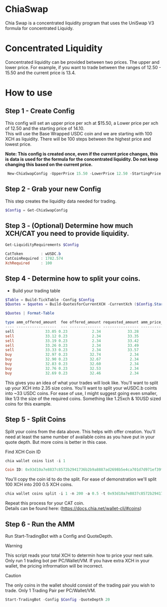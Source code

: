# ChiaSwap
Chia Swap is a concentrated liquidity program that uses the UniSwap V3 formula for concentrated Liquidy.


# Concentrated Liquidity
Concentrated liquidity can be provided between two prices.  The upper and lower price.   For example, if you want to trade between the ranges of 12.50 - 15.50 and the current price is  13.4.


# How to use

## Step 1 - Create Config
This config will set an upper price per xch at $15.50, a Lower price per xch of 12.50 and the starting price of 14.10.   
This will use the Base Wrapped USDC coin and we are starting with 100 XCH as liquidity.
There will be 100 steps between the highest price and lowest price. 

**Note: This config is created once, even if the current price changes, this is data is used for the formula for the concentrated liquidity.  Do not keep changing this based on the current price.**

```PowerShell
 New-ChiaSwapConfig -UpperPrice 15.50 -LowerPrice 12.50 -StartingPrice 14.10 -FeePercent 0.008 -CatCoin wUSDC.b -StartingXch 100 -Steps 100 -Force
```

## Step 2 - Grab your new Config
This step creates the liquidity data needed for trading.
```PowerShell
$Config = Get-ChiaSwapConfig 
```

## Step 3 - (Optional) Determine how much XCH/CAT you need to provide liquidity.
```PowerShell
Get-LiquidityRequirements $Config

CatToken        : wUSDC.b
CatCoinRequired : 1782.574
XchRequired     : 100

```

## Step 4 - Determine how to split your coins.
 - Build your trading table
 ```PowerShell
 $Table = Build-TickTable -Config $Config
 $Quotes = $quotes = Build-QuotesforCurrentXCH -CurrentXch ($Config.StartingXCH*1000000000000)  -Table $table -QuoteDepth 5

 $Quotes | Format-Table

 type amm_offered_amount  fee offered_amount requested_amount amm_price_per_xch final_price_per_xch
---- ------------------  --- -------------- ---------------- ----------------- -------------------
sell              33.05 0.23           2.34            33.28             14.11               14.20
sell              33.12 0.23           2.34            33.35             14.14               14.24
sell              33.19 0.23           2.34            33.42             14.17               14.27
sell              33.26 0.23           2.34            33.49             14.20               14.30
sell              33.33 0.23           2.34            33.57             14.23               14.33
buy               32.97 0.23          32.74             2.34             14.08               13.98
buy               32.90 0.23          32.67             2.34             14.05               13.95
buy               32.83 0.23          32.60             2.34             14.02               13.92
buy               32.76 0.23          32.53             2.34             13.98               13.89
buy               32.69 0.23          32.46             2.34             13.95               13.86
 ```

This gives you an idea of what your trades will look like.  You'll want to split up your XCH into 2.35 size coins.  You'll want to split your wUSDC.b coints into ~33 USDC coins.  For ease of use, I might suggest going even smaller, like 1/3 the size of the required coins.  Something like 1.25xch & 10USD sized coins for this example. 

## Step 5 - Split Coins
Split your coins from the data above. This helps with offer creation.  You'll need at least the same number of available coins as you have put in your quote depth. But more coins is better in this case.

Find XCH Coin ID
```PowerShell
chia wallet coins list -i 1

Coin ID: 0x93d10a7e8837c8572b2941736b2b9a8887ad2698b5e4ca701d7d971ef39f3b01                                                      Address: xch1cpnahpdtqdu7k9cvprc6c0ug7apaz0dk7hw0nl5enfw0mnhvnc5sbbvn Amount: 100  (100000000000000 mojo), Confirmed in block: 5901656
```
You'll copy the coin id to do the split.  For ease of demonstration we'll split 100 XCH into 200 0.5 XCH coins.
```PowerShell
chia wallet coins split -i 1 -n 200 -a 0.5 -t 0x93d10a7e8837c8572b2941736b2b9a8887ad2698b5e4ca701d7d971ef39f3b01  
```

Repeat this process for your CAT coin.   
Details can be found here: (https://docs.chia.net/wallet-cli/#coins)

## Step 6 - Run the AMM
Run Start-TradingBot with a Config and QuoteDepth.

> [!WARNING]  
> This script reads your total XCH to determin how to price your next sale.  Only run 1 trading bot per  PC/Wallet/VM.  If you have extra XCH in your wallet, the pricing infrormation will be incorrect.  

> [!CAUTION]
> The only coins in the wallet should consist of the trading pair you wish to trade.  Only 1 Trading Pair per PC/Wallet/VM.

```PowerShell
Start-TradingBot -Config $Config -QuoteDepth 20
```